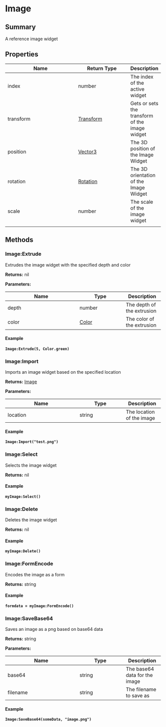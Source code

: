 
# Image

## Summary

A reference image widget


## Properties

<table>
<thead><tr><th width="225">Name</th><th width="160">Return Type</th><th>Description</th></tr></thead>
<tbody>
<tr><td>index</td><td>number</td><td>The index of the active widget</td></tr>
<tr><td>transform</td><td><a href="transform.md">Transform</a></td><td>Gets or sets the transform of the image widget</td></tr>
<tr><td>position</td><td><a href="vector3.md">Vector3</a></td><td>The 3D position of the Image Widget</td></tr>
<tr><td>rotation</td><td><a href="rotation.md">Rotation</a></td><td>The 3D orientation of the Image Widget</td></tr>
<tr><td>scale</td><td>number</td><td>The scale of the image widget</td></tr>
<tr><td></td><td></td><td></td></tr></tbody></table>




## Methods


### Image:Extrude

Extrudes the image widget with the specified depth and color

**Returns:** nil


**Parameters:**

<table data-full-width="false">
<thead><tr><th width="217">Name</th><th width="134">Type</th><th>Description</th></tr></thead>
<tbody><tr><td>depth</td><td>number</td><td>The depth of the extrusion</td></tr>
<tr><td>color</td><td><a href="color.md">Color</a></td><td>The color of the extrusion</td></tr></tbody></table>




#### Example

<pre class="language-lua"><code class="lang-lua"><strong>Image:Extrude(5, Color.green)</strong></code></pre>




### Image:Import

Imports an image widget based on the specified location

**Returns:** <a href="image.md">Image</a>


**Parameters:**

<table data-full-width="false">
<thead><tr><th width="217">Name</th><th width="134">Type</th><th>Description</th></tr></thead>
<tbody><tr><td>location</td><td>string</td><td>The location of the image</td></tr></tbody></table>




#### Example

<pre class="language-lua"><code class="lang-lua"><strong>Image:Import("test.png")</strong></code></pre>




### Image:Select

Selects the image widget

**Returns:** nil




#### Example

<pre class="language-lua"><code class="lang-lua"><strong>myImage:Select()</strong></code></pre>




### Image:Delete

Deletes the image widget

**Returns:** nil




#### Example

<pre class="language-lua"><code class="lang-lua"><strong>myImage:Delete()</strong></code></pre>




### Image:FormEncode

Encodes the image as a form

**Returns:** string




#### Example

<pre class="language-lua"><code class="lang-lua"><strong>formdata = myImage:FormEncode()</strong></code></pre>




### Image:SaveBase64

Saves an image as a png based on base64 data

**Returns:** string


**Parameters:**

<table data-full-width="false">
<thead><tr><th width="217">Name</th><th width="134">Type</th><th>Description</th></tr></thead>
<tbody><tr><td>base64</td><td>string</td><td>The base64 data for the image</td></tr>
<tr><td>filename</td><td>string</td><td>The filename to save as</td></tr></tbody></table>




#### Example

<pre class="language-lua"><code class="lang-lua"><strong>Image:SaveBase64(someData, "image.png")</strong></code></pre>




